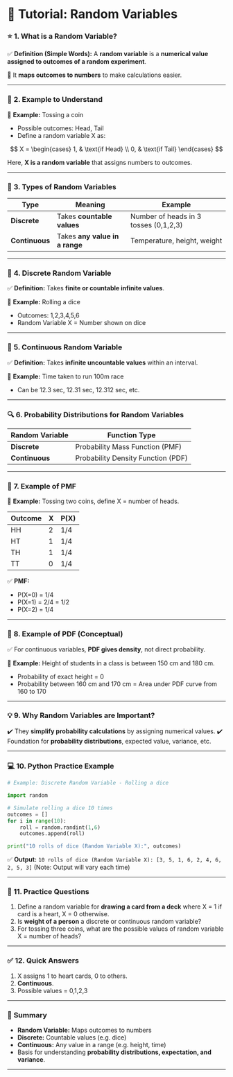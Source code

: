 
# 📝 **Tutorial: Random Variables**

### ⭐ **1. What is a Random Variable?**

✅ **Definition (Simple Words):**
A **random variable** is a **numerical value assigned to outcomes of a random experiment**.

🔹 It **maps outcomes to numbers** to make calculations easier.

---

### 🎯 **2. Example to Understand**

👤 **Example:** Tossing a coin

* Possible outcomes: Head, Tail
* Define a random variable X as:

$$
X = \begin{cases}
1, & \text{if Head} \\
0, & \text{if Tail}
\end{cases}
$$

Here, **X is a random variable** that assigns numbers to outcomes.

---

### 📌 **3. Types of Random Variables**

| Type           | Meaning                        | Example                               |
| -------------- | ------------------------------ | ------------------------------------- |
| **Discrete**   | Takes **countable values**     | Number of heads in 3 tosses (0,1,2,3) |
| **Continuous** | Takes **any value in a range** | Temperature, height, weight           |

---

### 🔢 **4. Discrete Random Variable**

✅ **Definition:** Takes **finite or countable infinite values**.

🔹 **Example:** Rolling a dice

* Outcomes: 1,2,3,4,5,6
* Random Variable X = Number shown on dice

---

### 🔢 **5. Continuous Random Variable**

✅ **Definition:** Takes **infinite uncountable values** within an interval.

🔹 **Example:** Time taken to run 100m race

* Can be 12.3 sec, 12.31 sec, 12.312 sec, etc.

---

### 🔍 **6. Probability Distributions for Random Variables**

| Random Variable | Function Type                      |
| --------------- | ---------------------------------- |
| **Discrete**    | Probability Mass Function (PMF)    |
| **Continuous**  | Probability Density Function (PDF) |

---

### 🎯 **7. Example of PMF**

👤 **Example:** Tossing two coins, define X = number of heads.

| Outcome | X | P(X) |
| ------- | - | ---- |
| HH      | 2 | 1/4  |
| HT      | 1 | 1/4  |
| TH      | 1 | 1/4  |
| TT      | 0 | 1/4  |

✅ **PMF:**

* P(X=0) = 1/4
* P(X=1) = 2/4 = 1/2
* P(X=2) = 1/4

---

### 🎯 **8. Example of PDF (Conceptual)**

✅ For continuous variables, **PDF gives density**, not direct probability.

🔹 **Example:** Height of students in a class is between 150 cm and 180 cm.

* Probability of exact height = 0
* Probability between 160 cm and 170 cm = Area under PDF curve from 160 to 170

---

### 💡 **9. Why Random Variables are Important?**

✔️ They **simplify probability calculations** by assigning numerical values.
✔️ Foundation for **probability distributions**, expected value, variance, etc.

---

### 💻 **10. Python Practice Example**

```python
# Example: Discrete Random Variable - Rolling a dice

import random

# Simulate rolling a dice 10 times
outcomes = []
for i in range(10):
    roll = random.randint(1,6)
    outcomes.append(roll)

print("10 rolls of dice (Random Variable X):", outcomes)
```

✅ **Output:**
`10 rolls of dice (Random Variable X): [3, 5, 1, 6, 2, 4, 6, 2, 5, 3]`
(Note: Output will vary each time)

---

### 🔬 **11. Practice Questions**

1. Define a random variable for **drawing a card from a deck** where X = 1 if card is a heart, X = 0 otherwise.
2. Is **weight of a person** a discrete or continuous random variable?
3. For tossing three coins, what are the possible values of random variable X = number of heads?

---

### ✅ **12. Quick Answers**

1. X assigns 1 to heart cards, 0 to others.
2. **Continuous**.
3. Possible values = 0,1,2,3

---

### 🎯 **Summary**

* **Random Variable:** Maps outcomes to numbers
* **Discrete:** Countable values (e.g. dice)
* **Continuous:** Any value in a range (e.g. height, time)
* Basis for understanding **probability distributions, expectation, and variance**.

---

